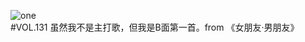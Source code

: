 ![one](http://image.wufazhuce.com/Fov5T31_MQUiUYg-NQrHYICRb-8X)
#VOL.131
虽然我不是主打歌，但我是B面第一首。from 《女朋友·男朋友》